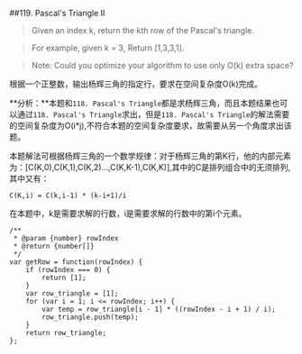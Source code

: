 ##119. Pascal's Triangle II
>Given an index k, return the kth row of the Pascal's triangle.

>For example, given k = 3,
Return [1,3,3,1]. 

>Note:
Could you optimize your algorithm to use only O(k) extra space? 

根据一个正整数，输出杨辉三角的指定行，要求在空间复杂度O(k)完成。

**分析：**本题和`118. Pascal's Triangle`都是求杨辉三角，而且本题结果也可以通过`118. Pascal's Triangle`求出，但是`118. Pascal's Triangle`的解法需要的空间复杂度为O(i*j),不符合本题的空间复杂度要求，故需要从另一个角度求出该题。

本题解法可根据杨辉三角的一个数学规律：对于杨辉三角的第K行，他的内部元素为：[C(K,0),C(K,1),C(K,2)...,C(K,K-1),C(K,K)],其中的C是排列组合中的无须排列,其中又有：

	C(K,i) = C(k,i-1) * (k-i+1)/i

在本题中，k是需要求解的行数，i是需要求解的行数中的第i个元素。

	/**
	 * @param {number} rowIndex
	 * @return {number[]}
	 */
	var getRow = function(rowIndex) {
	    if (rowIndex === 0) {
	        return [1];
	    }
	    var row_triangle = [1];
	    for (var i = 1; i <= rowIndex; i++) {
	        var temp = row_triangle[i - 1] * ((rowIndex - i + 1) / i);
	        row_triangle.push(temp);
	    }
	    return row_triangle;
	};